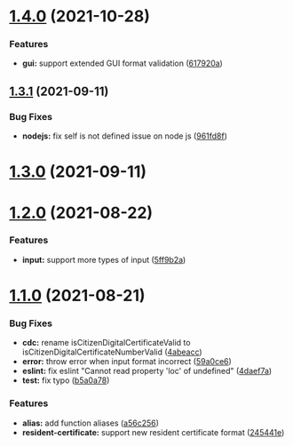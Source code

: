 # [1.4.0](https://github.com/enylin/taiwan-id-validator/compare/v1.3.1...v1.4.0) (2021-10-28)


### Features

* **gui:** support extended GUI format validation ([617920a](https://github.com/enylin/taiwan-id-validator/commit/617920a8fcd11a782cb813928c2b606cd8281d59))



## [1.3.1](https://github.com/enylin/taiwan-id-validator/compare/v1.3.0...v1.3.1) (2021-09-11)


### Bug Fixes

* **nodejs:** fix self is not defined issue on node js ([961fd8f](https://github.com/enylin/taiwan-id-validator/commit/961fd8fb940a9771e6f78ff0a709e564947a6fd0))



# [1.3.0](https://github.com/enylin/taiwan-id-validator/compare/v1.2.0...v1.3.0) (2021-09-11)



# [1.2.0](https://github.com/enylin/taiwan-id-validator/compare/v1.1.0...v1.2.0) (2021-08-22)


### Features

* **input:** support more types of input ([5ff9b2a](https://github.com/enylin/taiwan-id-validator/commit/5ff9b2a6aab32498918b6ebe92bb6f4e9bdc67f7))



# [1.1.0](https://github.com/enylin/taiwan-id-validator/compare/v1.0.0...v1.1.0) (2021-08-21)

### Bug Fixes

* **cdc:** rename isCitizenDigitalCertificateValid to isCitizenDigitalCertificateNumberValid ([4abeacc](https://github.com/enylin/taiwan-id-validator/commit/4abeacc9b1585833b4cc6d9e8f7dcf5caa9e3268))
* **error:** throw error when input format incorrect ([59a0ce6](https://github.com/enylin/taiwan-id-validator/commit/59a0ce637e277493009e22913da008f8f9cef03b))
* **eslint:** fix eslint "Cannot read property 'loc' of undefined" ([4daef7a](https://github.com/enylin/taiwan-id-validator/commit/4daef7a09afe01fa91e4e5f84018d983e4bda4c1))
* **test:** fix typo ([b5a0a78](https://github.com/enylin/taiwan-id-validator/commit/b5a0a78100d31229dae7ee92a3392b4e7433d60b))


### Features

* **alias:** add function aliases ([a56c256](https://github.com/enylin/taiwan-id-validator/commit/a56c2568ac5bc15c022c00b04792b9a12d3b7e17))
* **resident-certificate:** support new resident certificate format ([245441e](https://github.com/enylin/taiwan-id-validator/commit/245441efdc4b3c5c306712b7d172e1c05870523c))



